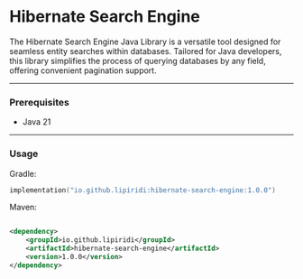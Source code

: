 # Hibernate Search Engine

The Hibernate Search Engine Java Library is a versatile tool designed for seamless entity searches within databases.
Tailored for Java developers, this library simplifies the process of querying databases by any field, offering
convenient pagination support.
____

### Prerequisites

- Java 21

____

### Usage

Gradle:

```kotlin
implementation("io.github.lipiridi:hibernate-search-engine:1.0.0")
```

Maven:

```xml

<dependency>
    <groupId>io.github.lipiridi</groupId>
    <artifactId>hibernate-search-engine</artifactId>
    <version>1.0.0</version>
</dependency>
```
